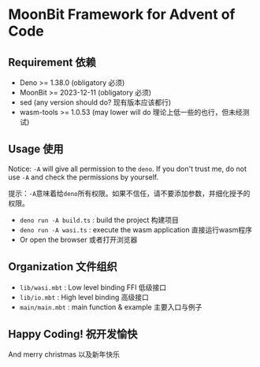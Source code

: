 # MoonBit Framework for Advent of Code

## Requirement 依赖

- Deno >= 1.38.0 (obligatory 必须)
- MoonBit >= 2023-12-11 (obligatory 必须)
- sed (any version should do? 现有版本应该都行)
- wasm-tools >= 1.0.53 (may lower will do 理论上低一些的也行，但未经测试)

## Usage 使用

Notice: `-A` will give all permission to the `deno`. 
If you don't trust me, do not use `-A` and check the permissions by yourself.

提示：`-A`意味着给`deno`所有权限。如果不信任，请不要添加参数，并细化授予的权限。

- `deno run -A build.ts` : build the project 构建项目
- `deno run -A wasi.ts` : execute the wasm application 直接运行wasm程序
- Or open the browser 或者打开浏览器

## Organization 文件组织

- `lib/wasi.mbt` : Low level binding FFI 低级接口
- `lib/io.mbt` : High level binding 高级接口
- `main/main.mbt` : main function & example 主要入口与例子

## Happy Coding! 祝开发愉快

And merry christmas 以及新年快乐